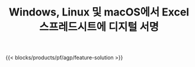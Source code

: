 ﻿---
title: Windows, Linux 및 macOS에서 Excel 스프레드시트에 디지털 서명 
weight: 7730
url: /ko/signature
description: XLS, XLSX 및 ODS 파일의 이미지 및 텍스트 서명을 관리하기 위한 무료 앱 및 API
---
{{< blocks/products/pf/agp/feature-solution >}} 

